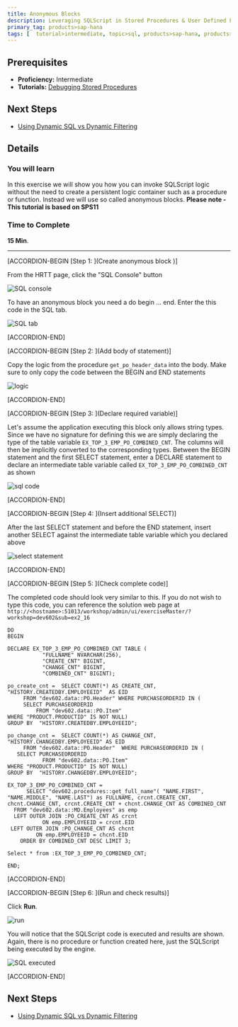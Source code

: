 ```yaml
---
title: Anonymous Blocks
description: Leveraging SQLScript in Stored Procedures & User Defined Functions
primary_tag: products>sap-hana
tags: [  tutorial>intermediate, topic>sql, products>sap-hana, products>sap-hana\,-express-edition  ]
---
```

## Prerequisites  
- **Proficiency:** Intermediate
- **Tutorials:** [Debugging Stored Procedures](http://www.sap.com/developer/tutorials/xsa-sqlscript-debugging.html)

## Next Steps
- [Using Dynamic SQL vs Dynamic Filtering](http://www.sap.com/developer/tutorials/xsa-sqlscript-dynamic.html)

## Details
### You will learn  
In this exercise we will show you how you can invoke SQLScript logic without the need to create a persistent logic container such as a procedure or function. Instead we will use so called anonymous blocks.
**Please note - This tutorial is based on SPS11**

### Time to Complete
**15 Min**.

---


[ACCORDION-BEGIN [Step 1: ](Create anonymous block )]

From the HRTT page, click the "SQL Console" button

![SQL console](1.png)

To have an anonymous block you need a do begin … end.  Enter the this code in the SQL tab.

![SQL tab](2.png)


[ACCORDION-END]

[ACCORDION-BEGIN [Step 2: ](Add body of statement)]

Copy the logic from the procedure `get_po_header_data` into the body.  Make sure to only copy the code between the BEGIN and END statements

![logic](3.png)


[ACCORDION-END]

[ACCORDION-BEGIN [Step 3: ](Declare required variable)]

Let's assume the application executing this block only allows string types. Since we have no signature for defining this we are simply declaring the type of the table variable  `EX_TOP_3_EMP_PO_COMBINED_CNT`.  The columns will then be implicitly converted to the corresponding types. Between the BEGIN statement and the first SELECT statement, enter a DECLARE statement to declare an intermediate table variable called `EX_TOP_3_EMP_PO_COMBINED_CNT` as shown

![sql code](4.png)


[ACCORDION-END]

[ACCORDION-BEGIN [Step 4: ](Insert additional SELECT)]

After the last SELECT statement and before the END statement, insert another SELECT against the intermediate table variable which you declared above

![select statement](5.png)


[ACCORDION-END]

[ACCORDION-BEGIN [Step 5: ](Check complete code)]

The completed code should look very similar to this. If you do not wish to type this code, you can reference the solution web page at `http://<hostname>:51013/workshop/admin/ui/exerciseMaster/?workshop=dev602&sub=ex2_16`

```
DOBEGINDECLARE EX_TOP_3_EMP_PO_COMBINED_CNT TABLE (           "FULLNAME" NVARCHAR(256),           "CREATE_CNT" BIGINT,           "CHANGE_CNT" BIGINT,           "COMBINED_CNT" BIGINT);po_create_cnt =  SELECT COUNT(*) AS CREATE_CNT, "HISTORY.CREATEDBY.EMPLOYEEID"  AS EID     FROM "dev602.data::PO.Header" WHERE PURCHASEORDERID IN (     SELECT PURCHASEORDERID         FROM "dev602.data::PO.Item"WHERE "PRODUCT.PRODUCTID" IS NOT NULL)GROUP BY  "HISTORY.CREATEDBY.EMPLOYEEID";po_change_cnt =  SELECT COUNT(*) AS CHANGE_CNT, "HISTORY.CHANGEDBY.EMPLOYEEID" AS EID     FROM "dev602.data::PO.Header"  WHERE PURCHASEORDERID IN (   SELECT PURCHASEORDERID           FROM "dev602.data::PO.Item"WHERE "PRODUCT.PRODUCTID" IS NOT NULL)GROUP BY  "HISTORY.CHANGEDBY.EMPLOYEEID";EX_TOP_3_EMP_PO_COMBINED_CNT =      SELECT "dev602.procedures::get_full_name"( "NAME.FIRST", "NAME.MIDDLE", "NAME.LAST") as FULLNAME, crcnt.CREATE_CNT, chcnt.CHANGE_CNT, crcnt.CREATE_CNT + chcnt.CHANGE_CNT AS COMBINED_CNT  FROM "dev602.data::MD.Employees" as emp  LEFT OUTER JOIN :PO_CREATE_CNT AS crcnt           ON emp.EMPLOYEEID = crcnt.EID LEFT OUTER JOIN :PO_CHANGE_CNT AS chcnt         ON emp.EMPLOYEEID = chcnt.EID    ORDER BY COMBINED_CNT DESC LIMIT 3;Select * from :EX_TOP_3_EMP_PO_COMBINED_CNT;END;
```


[ACCORDION-END]

[ACCORDION-BEGIN [Step 6: ](Run and check results)]

Click **Run**.

![run](7.png)

You will notice that the SQLScript code is executed and results are shown.  Again, there is no procedure or function created here, just the SQLScript being executed by the engine.

![SQL executed](8.png)


[ACCORDION-END]



## Next Steps
- [Using Dynamic SQL vs Dynamic Filtering](http://www.sap.com/developer/tutorials/xsa-sqlscript-dynamic.html)
